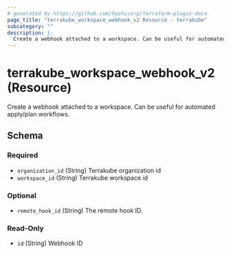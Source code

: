 ```yaml
---
# generated by https://github.com/hashicorp/terraform-plugin-docs
page_title: "terrakube_workspace_webhook_v2 Resource - terrakube"
subcategory: ""
description: |-
  Create a webhook attached to a workspace. Can be useful for automated apply/plan workflows.
---
```


# terrakube_workspace_webhook_v2 (Resource)

Create a webhook attached to a workspace. Can be useful for automated apply/plan workflows.



<!-- schema generated by tfplugindocs -->
## Schema

### Required

- `organization_id` (String) Terrakube organization id
- `workspace_id` (String) Terrakube workspace id

### Optional

- `remote_hook_id` (String) The remote hook ID.

### Read-Only

- `id` (String) Webhook ID

